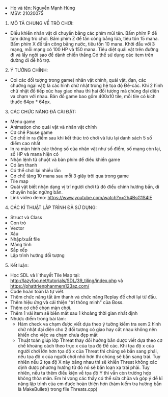 - Họ và tên: Nguyễn Mạnh Hùng
- MSV: 21020075

1. MÔ TẢ CHUNG VỀ TRÒ CHƠI:
- Điều khiển nhân vật di chuyển bằng các phím mũi tên. Bấm phím P để tạm dừng trò chơi. Bấm phím Z để tấn công bằng lửa, tiêu tốn 15 mana. Bấm phím X để tấn công bằng nước, tiêu tốn 10 mana. Khởi đầu với 3 mạng, mỗi mạng có 100 HP và 150 mana. Tiêu diệt quái vật trên đường đi và lấy ngôi sao để dành chiến thắng.Có thể sử dụng các item trên đường đi để hỗ trợ.

2. Ý TƯỞNG CHÍNH:
- Coi các đối tượng trong game( nhân vật chính, quái vật, đạn, các chướng ngại vật) là các hình chữ nhật trong hệ tọa độ Đề-các. Khi 2 hình chữ nhật đố tiếp xúc hay giao nhau thì hai đối tượng mà chúng đại diện va chạm với nhau. Bản đồ game bao gồm 400x10 tile, mỗi tile có kích thước 64px * 64px.

3. CÁC CHỨC NĂNG ĐÃ CÀI ĐẶT:
- Menu game
- Animation cho quái vật và nhân vật chính
- Cơ chế Pause game
- Cơ chế in ra điểm sau khi kết thúc trò chơi và lưu lại danh sách 5 số điểm cao nhất
- In ra màn hình các thông số của nhân vật như số điểm, số mạng còn lại, số HP và mana hiện có
- Nhận lệnh từ chuột và bàn phím để điều khiển game
- Có âm thanh
- Có thể chơi lại nhiều lần
- Cơ chế tăng 10 mana sau mỗi 3 giây trôi qua trong game
- Tile map
- Quái vật biết nhận dạng vị trí người chơi từ đó điểu chỉnh hướng bắn, di chuyển hoặc ngừng bắn.
- Link video demo: https://www.youtube.com/watch?v=2h4BsG1S4lE

4. CÁC KĨ THUẬT LÂP TRÌNH ĐÃ SỬ DỤNG:
- Struct và Class
- Con trỏ
- Vector
- Xâu
- Nhập/xuất file
- Mảng tĩnh
- Sắp xếp
- Lập trình hướng đối tượng

5. Kết luận:
- Học SDL và lí thuyết Tile Map tại: http://lazyfoo.net/tutorials/SDL/39_tiling/index.php và https://phattrienphanmem123az.com/
- Code hoàn toàn là tự viết.
- Thêm chức năng tắt âm thanh và chức năng Replay để chơi lại từ đầu.
- Thêm hiệu ứng và cải thiện "trí thông minh" của Boss.
- Thêm cơ chế chọn màn chơi.
- Thêm 1 vài item sẽ biến mất sau 1 khoảng thời gian nhất định
- Nhược điểm trong bài làm:
   + Hàm check va chạm được viết dựa theo ý tưởng kiểm tra xem 2 hình chữ nhật đại diện cho 2 đối tượng có giao hay cắt nhau không nên khiến cho việc va chạm chưa đẹp mắt
   + Thuật toán giúp lớp Threat thay đổi hướng bắn được viết dựa theo cơ chế khoảng cách theo trục x của tọa độ Đề các. Khi tọa độ x của người chơi lớn hơn tọa độ x của Threat thì chúng sẽ bắn sang phải, nếu tọa độ x của người chơi nhỏ hơn thì chúng sẽ bắn sang trái. Tuy nhiên nếu 2 tọa độ X này bằng nhau thì sẽ khiến Threat không xác định được phương hướng từ đó nó sẽ bắn loạn xạ trái phải. Tuy nhiên, nếu ta thêm điều kiện về tọa độ Y thì vẫn còn trường hợp không thỏa mãn. Em hi vọng các thầy có thể sửa chữa và góp ý để kĩ năng lập trình của em được hoàn thiện hơn (hàm kiểm tra hướng bắn là MakeBullet() trong file Threats.cpp)










